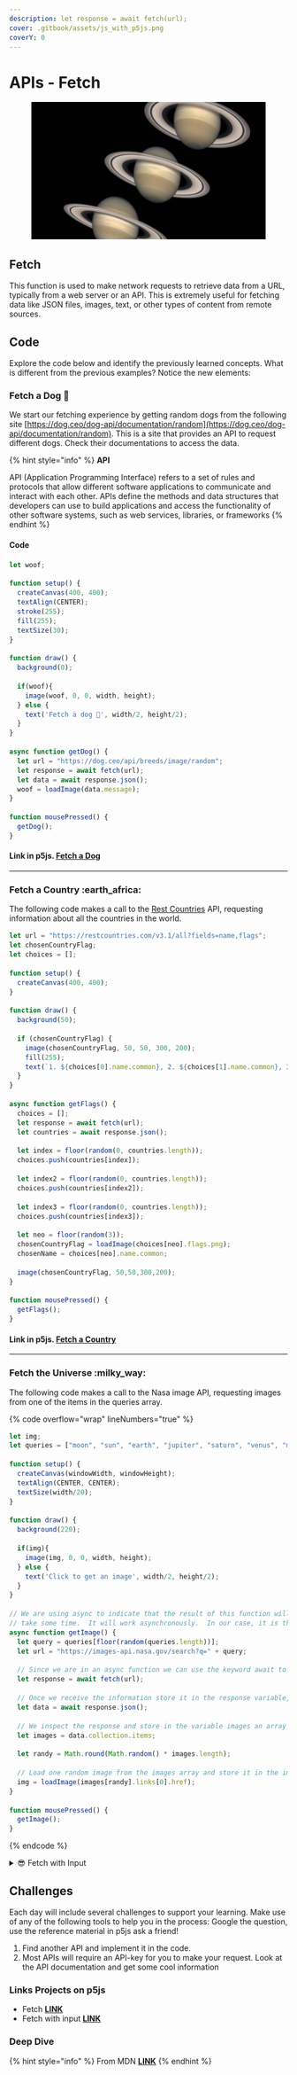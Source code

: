 ```yaml
---
description: let response = await fetch(url);
cover: .gitbook/assets/js_with_p5js.png
coverY: 0
---
```


# APIs - Fetch

<figure><img src=".gitbook/assets/Screen Shot 2023-08-03 at 11.21.03 AM.png" alt=""><figcaption></figcaption></figure>

## Fetch

This function is used to make network requests to retrieve data from a URL, typically from a web server or an API. This is extremely useful for fetching data like JSON files, images, text, or other types of content from remote sources. &#x20;

## Code

Explore the code below and identify the previously learned concepts.  What is different from the previous examples?  Notice the new elements:

### Fetch a Dog 🐶

We start our fetching experience by getting random dogs from the following site [https://dog.ceo/dog-api/documentation/random](https://dog.ceo/dog-api/documentation/random).  This is a site that provides an API to request different dogs.  Check their documentations to access the data.

{% hint style="info" %}
**API**

API (Application Programming Interface) refers to a set of rules and protocols that allow different software applications to communicate and interact with each other. APIs define the methods and data structures that developers can use to build applications and access the functionality of other software systems, such as web services, libraries, or frameworks
{% endhint %}

#### Code&#x20;

```javascript
let woof;

function setup() {
  createCanvas(400, 400);
  textAlign(CENTER);
  stroke(255);
  fill(255);
  textSize(30);
}

function draw() {
  background(0);
   
  if(woof){
    image(woof, 0, 0, width, height); 
  } else {
    text('Fetch a dog 🐶', width/2, height/2);
  }
}

async function getDog() { 
  let url = "https://dog.ceo/api/breeds/image/random";
  let response = await fetch(url);
  let data = await response.json();
  woof = loadImage(data.message);
}

function mousePressed() {
  getDog();
}

```

#### Link in p5js. [Fetch a Dog](https://editor.p5js.org/Garcila/sketches/MHf3-6RLZ)

***

### Fetch a Country :earth\_africa:

The following code makes a call to the [Rest Countries](https://restcountries.com/#endpoints-capital-city) API, requesting information about all the countries in the world.&#x20;

```javascript
let url = "https://restcountries.com/v3.1/all?fields=name,flags";
let chosenCountryFlag;
let choices = [];

function setup() {
  createCanvas(400, 400);
}

function draw() {
  background(50);

  if (chosenCountryFlag) {
    image(chosenCountryFlag, 50, 50, 300, 200);
    fill(255);
    text(`1. ${choices[0].name.common}, 2. ${choices[1].name.common}, 3. ${choices[2].name.common}`, 50, 300);
  }
}

async function getFlags() {
  choices = [];
  let response = await fetch(url);
  let countries = await response.json();

  let index = floor(random(0, countries.length));
  choices.push(countries[index]);

  let index2 = floor(random(0, countries.length));
  choices.push(countries[index2]);

  let index3 = floor(random(0, countries.length));
  choices.push(countries[index3]);
  
  let neo = floor(random(3));
  chosenCountryFlag = loadImage(choices[neo].flags.png);
  chosenName = choices[neo].name.common;
  
  image(chosenCountryFlag, 50,50,300,200);
}

function mousePressed() {
  getFlags();
}

```

#### Link in p5js. [Fetch a Country](https://editor.p5js.org/Garcila/sketches/w5bpIktzI)

***

### Fetch the Universe :milky\_way:

The following code makes a call to the Nasa image API, requesting images from one of the items in the queries array.

{% code overflow="wrap" lineNumbers="true" %}
```javascript
let img;
let queries = ["moon", "sun", "earth", "jupiter", "saturn", "venus", "mars"];

function setup() {
  createCanvas(windowWidth, windowHeight);
  textAlign(CENTER, CENTER);
  textSize(width/20);
}

function draw() {
  background(220);
   
  if(img){
    image(img, 0, 0, width, height); 
  } else {
    text('Click to get an image', width/2, height/2);
  }
}

// We are using async to indicate that the result of this function will
// take some time.  It will work asynchronously.  In our case, it is the fetch function that will take some time for the response with the data to arrive.
async function getImage() { 
  let query = queries[floor(random(queries.length))];
  let url = "https://images-api.nasa.gov/search?q=" + query;
  
  // Since we are in an async function we can use the keyword await to tell the program to wait for the function to finish before assigning the value to the response variable
  let response = await fetch(url);
  
  // Once we receive the information store it in the response variable, we proceed to convert the information to a JSON format
  let data = await response.json();
  
  // We inspect the response and store in the variable images an array of images contained in the data variable (JSON)
  let images = data.collection.items;

  let randy = Math.round(Math.random() * images.length);
  
  // Load one random image from the images array and store it in the img variable to be displayed within the draw function
  img = loadImage(images[randy].links[0].href);
}

function mousePressed() {
  getImage();
}

```
{% endcode %}

<details>

<summary><span data-gb-custom-inline data-tag="emoji" data-code="1f60e">😎</span> Fetch with Input</summary>

In this example, we improve the previous code by allowing the user to search for any desired topic.

{% code overflow="wrap" lineNumbers="true" %}
```javascript
let img;

function setup() {
  createCanvas(windowWidth, windowHeight);
  // addFormElement();
  textAlign(CENTER, CENTER);
  textSize(width / 20);
  
  // Create input field for the user to enter the desired query
  input = createInput();
  input.size = 200;
  input.position(0, 0);

  // Create submit button
  // The button will call the getImage function once it is pressed
  button = createButton('Submit');
  button.position(150, 0);
  button.mousePressed(getImage);
}

function draw() {
  background(220);

  // if there is an image to display, display it
  if (img) {
    image(img, 0, 0, width, height);
  }
}

async function getImage() {
  let query = input.value();
  let url = "https://images-api.nasa.gov/search?q=" + query;
  
  // The fetch function is part of JavaScript and in this case it takes a url to get the desired information
  let response = await fetch(url);
 
    let data = await response.json();

    let images = data.collection.items;

    let randy = Math.round(Math.random() * images.length);
    img = loadImage(images[randy].links[0].href);
}
```
{% endcode %}

</details>

## Challenges

Each day will include several challenges to support your learning.  Make use of any of the following tools to help you in the process: Google the question, use the reference material in p5js ask a friend!

1. Find another API and implement it in the code.
2. Most APIs will require an API-key for you to make your request.  Look at the API documentation and get some cool information

### Links Projects on p5js&#x20;

* Fetch [**LINK**](https://editor.p5js.org/Garcila/sketches/VhxNZomvG)
* Fetch with input [**LINK**](https://editor.p5js.org/Garcila/sketches/4a5mkfahn)

### Deep Dive

{% hint style="info" %}
From MDN [**LINK**](https://developer.mozilla.org/en-US/docs/Web/API/Fetch\_API/Using\_Fetch)
{% endhint %}
